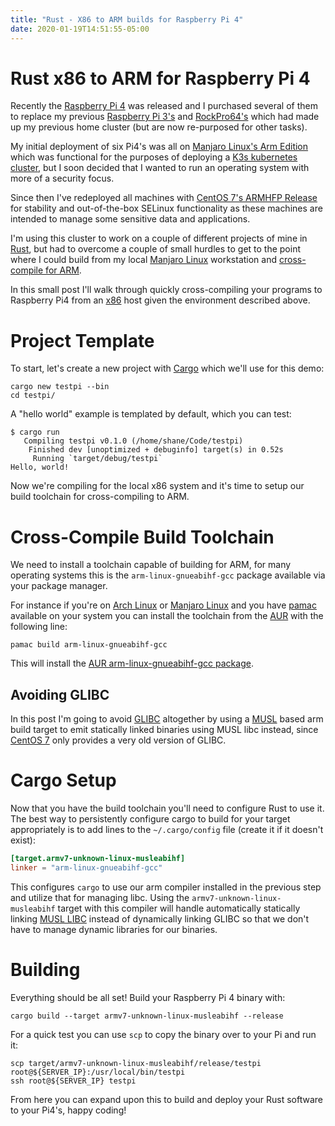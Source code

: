 ```yaml
---
title: "Rust - X86 to ARM builds for Raspberry Pi 4"
date: 2020-01-19T14:51:55-05:00
---
```


Rust x86 to ARM for Raspberry Pi 4
===

Recently the [Raspberry Pi 4](https://www.raspberrypi.org/products/raspberry-pi-4-model-b/) was released and I purchased several of them to replace my previous [Raspberry Pi 3's](https://www.raspberrypi.org/products/raspberry-pi-3-model-b-plus/) and [RockPro64's](https://store.pine64.org/?product=rockpro64-4gb-single-board-computer) which had made up my previous home cluster (but are now re-purposed for other tasks).

My initial deployment of six Pi4's was all on [Manjaro Linux's Arm Edition](https://manjaro.org/download/#raspberry-pi-4) which was functional for the purposes of deploying a [K3s kubernetes cluster](https://github.com/rancher/k3s/), but I soon decided that I wanted to run an operating system with more of a security focus.

Since then I've redeployed all machines with [CentOS 7's ARMHFP Release](https://wiki.centos.org/SpecialInterestGroup/AltArch/armhfp) for stability and out-of-the-box SELinux functionality as these machines are intended to manage some sensitive data and applications.

I'm using this cluster to work on a couple of different projects of mine in [Rust](https://www.rust-lang.org/), but had to overcome a couple of small hurdles to get to the point where I could build from my local [Manjaro Linux](https://manjaro.org/) workstation and [cross-compile for ARM](https://www.linux.com/tutorials/cross-compiling-arm/).

In this small post I'll walk through quickly cross-compiling your programs to Raspberry Pi4 from an [x86](https://en.wikipedia.org/wiki/X86) host given the environment described above.

# Project Template

To start, let's create a new project with [Cargo](https://doc.rust-lang.org/cargo/) which we'll use for this demo:

```shell
cargo new testpi --bin
cd testpi/
```

A "hello world" example is templated by default, which you can test:

```shell
$ cargo run
   Compiling testpi v0.1.0 (/home/shane/Code/testpi)
    Finished dev [unoptimized + debuginfo] target(s) in 0.52s
     Running `target/debug/testpi`
Hello, world!
```

Now we're compiling for the local x86 system and it's time to setup our build toolchain for cross-compiling to ARM.

# Cross-Compile Build Toolchain

We need to install a toolchain capable of building for ARM, for many operating systems this is the `arm-linux-gnueabihf-gcc` package available via your package manager.

For instance if you're on [Arch Linux](https://archlinux.org/) or [Manjaro Linux](https://manjaro.org/) and you have [pamac](https://aur.archlinux.org/packages/pamac-aur/) available on your system you can install the toolchain from the [AUR](https://aur.archlinux.org/) with the following line:

```shell
pamac build arm-linux-gnueabihf-gcc
```

This will install the [AUR arm-linux-gnueabihf-gcc package](https://aur.archlinux.org/packages/arm-linux-gnueabihf-gcc/).

## Avoiding GLIBC

In this post I'm going to avoid [GLIBC](https://www.gnu.org/software/libc/) altogether by using a [MUSL](https://www.musl-libc.org/) based arm build target to emit statically linked binaries using MUSL libc instead, since [CentOS 7](https://centos.org) only provides a very old version of GLIBC.

# Cargo Setup

Now that you have the build toolchain you'll need to configure Rust to use it. The best way to persistently configure cargo to build for your target appropriately is to add lines to the `~/.cargo/config` file (create it if it doesn't exist):

```toml
[target.armv7-unknown-linux-musleabihf]
linker = "arm-linux-gnueabihf-gcc"
```

This configures `cargo` to use our arm compiler installed in the previous step and utilize that for managing libc. Using the `armv7-unknown-linux-musleabihf` target with this compiler will handle automatically statically linking [MUSL LIBC](https://www.musl-libc.org/) instead of dynamically linking GLIBC so that we don't have to manage dynamic libraries for our binaries.

# Building

Everything should be all set! Build your Raspberry Pi 4 binary with:

```shell
cargo build --target armv7-unknown-linux-musleabihf --release
```

For a quick test you can use `scp` to copy the binary over to your Pi and run it:

```shell
scp target/armv7-unknown-linux-musleabihf/release/testpi root@${SERVER_IP}:/usr/local/bin/testpi
ssh root@${SERVER_IP} testpi
```

From here you can expand upon this to build and deploy your Rust software to your Pi4's, happy coding!
